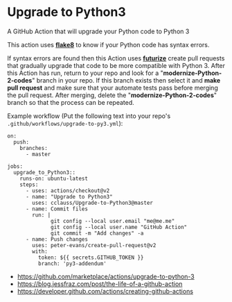 # Upgrade to Python3
A GitHub Action that will upgrade your Python code to Python 3

This action uses [__flake8__](http://flake8.pycqa.org) to know if your Python code has syntax errors.

If syntax errors are found then this Action uses [__futurize__](http://python-future.org/futurize_cheatsheet.html) create pull requests that gradually upgrade that code to be more compatible with Python 3.  After this Action has run, return to your repo and look for a "__modernize-Python-2-codes__" branch in your repo.  If this branch exists then select it and __make pull request__ and make sure that your automate tests pass before merging the pull request.  After merging, delete the "__modernize-Python-2-codes__" branch so that the process can be repeated.

Example workflow (Put the following text into your repo's `.github/workflows/upgrade-to-py3.yml`):
```
on:
  push:
    branches:
      - master

jobs:
  upgrade_to_Python3::
    runs-on: ubuntu-latest
    steps:
      - uses: actions/checkout@v2
      - name: "Upgrade to Python3"
        uses: cclauss/Upgrade-to-Python3@master
      - name: Commit files
        run: |
              git config --local user.email "me@me.me"
              git config --local user.name "GitHub Action"
              git commit -m "Add changes" -a
      - name: Push changes
        uses: peter-evans/create-pull-request@v2
        with:
          token: ${{ secrets.GITHUB_TOKEN }}
          branch: 'py3-addendum'
```

* https://github.com/marketplace/actions/upgrade-to-python-3
* https://blog.jessfraz.com/post/the-life-of-a-github-action
* https://developer.github.com/actions/creating-github-actions
